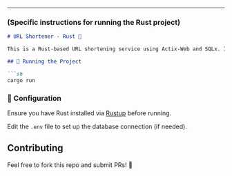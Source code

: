 ---

### (Specific instructions for running the Rust project)  

```md
# URL Shortener - Rust 🦀  

This is a Rust-based URL shortening service using Actix-Web and SQLx. It's still in development (as at now), kindly make a PR if you'd like to contribute  

## 🚀 Running the Project  

```sh
cargo run
```

### 🔧 Configuration  
Ensure you have Rust installed via [Rustup](https://rustup.rs/) before running.  

Edit the `.env` file to set up the database connection (if needed).  

## Contributing  
Feel free to fork this repo and submit PRs! 🚀  
```